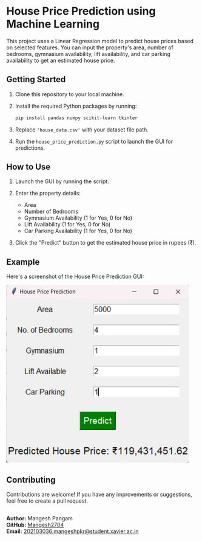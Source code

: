 # House Price Prediction using Machine Learning

This project uses a Linear Regression model to predict house prices based on selected features. You can input the property's area, number of bedrooms, gymnasium availability, lift availability, and car parking availability to get an estimated house price.

## Getting Started

1. Clone this repository to your local machine.

2. Install the required Python packages by running:

   ```bash
   pip install pandas numpy scikit-learn tkinter
   ```

3. Replace `'house_data.csv'` with your dataset file path.

4. Run the `house_price_prediction.py` script to launch the GUI for predictions.

## How to Use

1. Launch the GUI by running the script.

2. Enter the property details:
   - Area
   - Number of Bedrooms
   - Gymnasium Availability (1 for Yes, 0 for No)
   - Lift Availability (1 for Yes, 0 for No)
   - Car Parking Availability (1 for Yes, 0 for No)

3. Click the "Predict" button to get the estimated house price in rupees (₹).

## Example

Here's a screenshot of the House Price Prediction GUI:

![House Price Prediction GUI](house_predict.png)

## Contributing

Contributions are welcome! If you have any improvements or suggestions, feel free to create a pull request.

##
**Author:** Mangesh Pangam  
**GitHub:** [Mangesh2704](https://github.com/Mangesh2704)  
**Email:** 202103036.mangeshpkr@student.xavier.ac.in
